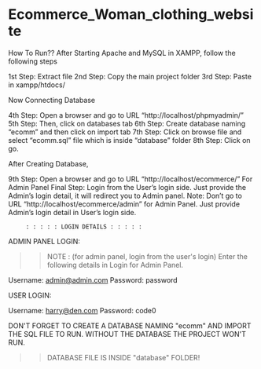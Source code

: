 # Ecommerce_Woman_clothing_website
How To Run??
After Starting Apache and MySQL in XAMPP, follow the following steps

1st Step: Extract file
2nd Step: Copy the main project folder
3rd Step: Paste in xampp/htdocs/

Now Connecting Database

4th Step: Open a browser and go to URL “http://localhost/phpmyadmin/”
5th Step: Then, click on databases tab
6th Step: Create database naming “ecomm” and then click on import tab
7th Step: Click on browse file and select “ecomm.sql” file which is inside “database” folder
8th Step: Click on go.

After Creating Database,

9th Step: Open a browser and go to URL “http://localhost/ecommerce/”
For Admin Panel
Final Step: Login from the User’s login side. Just provide the Admin’s login detail, it will redirect you to Admin panel.
Note: Don’t go to URL “http://localhost/ecommerce/admin” for Admin Panel. Just provide Admin’s login detail in User’s login side.


         : : : : : LOGIN DETAILS : : : : : 

ADMIN PANEL LOGIN:

>> NOTE : (for admin panel, login from the user's login)
>>Enter the following details in Login for Admin Panel.

Username: admin@admin.com
Password: password

USER LOGIN:

Username: harry@den.com
Password: code0

DON'T FORGET TO CREATE A DATABASE NAMING "ecomm" AND IMPORT THE SQL FILE TO RUN.
WITHOUT THE DATABASE THE PROJECT WON'T RUN.

>>DATABASE FILE IS INSIDE "database" FOLDER!
